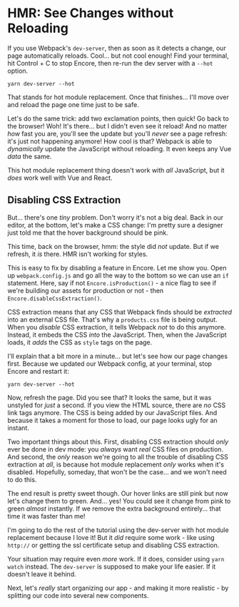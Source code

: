 # HMR: See Changes without Reloading

If you use Webpack's `dev-server`, then as soon as it detects a change, our page
automatically reloads. Cool... but not cool enough! Find your terminal, hit
Control + C to stop Encore, then re-run the dev server with a `--hot` option.

```terminal-silent
yarn dev-server --hot
```

That stands for hot module replacement. Once that finishes... I'll move over and
reload the page one time just to be safe.

Let's do the same trick: add two exclamation points, then quick! Go back to the
browser! Woh! It's there... but I didn't even see it reload! And no matter *how*
fast you are, you'll see the update but you'll *never* see a page refresh: it's
just not happening anymore! How cool is that? Webpack is able to *dynamically*
update the JavaScript without reloading. It even keeps any Vue *data* the same.

This hot module replacement thing doesn't work with *all* JavaScript, but it
*does* work well with Vue and React.

## Disabling CSS Extraction

But... there's one *tiny* problem. Don't worry it's not a big deal. Back in our
editor, at the bottom, let's make a CSS change: I'm pretty sure a designer just
told me that the hover background should be pink.

This time, back on the browser, hmm: the style did *not* update. But if we refresh,
it *is* there. HMR isn't working for styles.

This is easy to fix by disabling a feature in Encore. Let me show you. Open up
`webpack.config.js` and go all the way to the bottom so we can use an `if` statement.
Here, say if not `Encore.isProduction()` - a nice flag to see if we're building
our assets for production or not - then `Encore.disableCssExtraction()`.

CSS extraction means that any CSS that Webpack finds should be *extracted* into
an external CSS file. That's why a `products.css` file is being output. When you
*disable* CSS extraction, it tells Webpack *not* to do this anymore. Instead, it
embeds the CSS *into* the JavaScript. Then, when the JavaScript loads, it *adds*
the CSS as `style` tags on the page.

I'll explain that a bit more in a minute... but let's see how our page changes first.
Because we updated our Webpack config, at your terminal, stop Encore and restart it:

```terminal-silent
yarn dev-server --hot
```

Now, refresh the page. Did you see that? It looks the same, but it was unstyled for
*just* a second. If you view the HTML source, there are *no* CSS link tags anymore.
The CSS is being added by our JavaScript files. And because it takes a moment for
those to load, our page looks ugly for an instant.

Two important things about this. First, disabling CSS extraction should *only*
ever be done in dev mode: you *always* want *real* CSS files on production. And
second, the *only* reason we're going to all the trouble of disabling CSS extraction
at *all*, is because hot module replacement *only* works when it's disabled. Hopefully,
someday, that won't be the case... and we won't need to do this.

The end result is pretty sweet though. Our hover links are still pink but now
let's change them to green. And... yes! You could see it change from pink to
green *almost* instantly. If we remove the extra background entirely... that time
it was faster than me!

I'm going to do the rest of the tutorial using the dev-server with hot module
replacement because I love it! But it *did* require some work - like using `http://`
or getting the ssl certificate setup and disabling CSS extraction.

Your situation may require even *more* work. If it does, consider using
`yarn watch` instead. The `dev-server` is supposed to make your life easier. If
it doesn't leave it behind.

Next, let's *really* start organizing our app - and making it more realistic -
by splitting our code into several new components.
